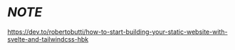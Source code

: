 # _NOTE_

https://dev.to/robertobutti/how-to-start-building-your-static-website-with-svelte-and-tailwindcss-hbk